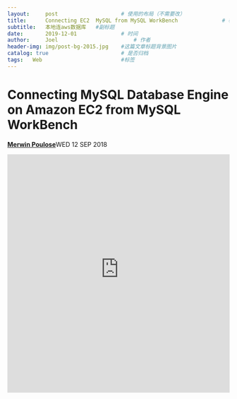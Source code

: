 ```yaml
---
layout:     post   				    # 使用的布局（不需要改）
title:      Connecting EC2  MySQL from MySQL WorkBench				# 标题 
subtitle:   本地连aws数据库   #副标题
date:       2019-12-01				# 时间
author:     Joel 						# 作者
header-img: img/post-bg-2015.jpg 	#这篇文章标题背景图片
catalog: true 						# 是否归档
tags:	Web							#标签
---
```

# Connecting MySQL Database Engine on Amazon EC2 from MySQL WorkBench

[<b>Merwin Poulose</b>](https://vannstudios.com/connecting-mysql-database-engine-on-amazon-ec2-from-mysql-workbench#)<time>WED 12 SEP 2018</time>

<embed width="100%" height="540px" name="plugin" id="plugin" src="https://raw.githubusercontent.com/JoelPub/joelpub.github.io/master/img/blog/EC2MySQLWorkBench.pdf" type="application/pdf" internalinstanceid="9">
